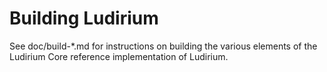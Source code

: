Building Ludirium
================

See doc/build-*.md for instructions on building the various
elements of the Ludirium Core reference implementation of Ludirium.
